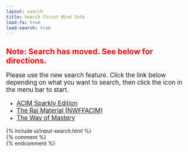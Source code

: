 ```yaml
---
layout: search
title: Search Christ Mind Info
load-fa: true
load-search: true
---
```


<h2 style="color:red">
  Note: Search has moved. See below for directions.
</h2>

<div style="font-size:1.2em">
Please use the new search feature. Click the link below depending on
what you want to search, then click the <i class="fa fa-search"></i> icon in the menu bar to start.
<ul>
<li>
  <a href="https://www.christmind.info/t/acim">ACIM Sparkly Edition</a>
</li>
<li>
  <a href="https://www.christmind.info/t/raj">The Raj Material (NWFFACIM)</a>
</li>
<li>
  <a href="https://www.christmind.info/t/wom">The Way of Mastery</a>
</li>
</ul>
</div>

<div id="search-message"></div>
<div class="search-wrapper">
  {% include ui/input-search.html %}
</div>
{% comment %}
<div id="search-results" class="items_found"></div>
{% endcomment %}


